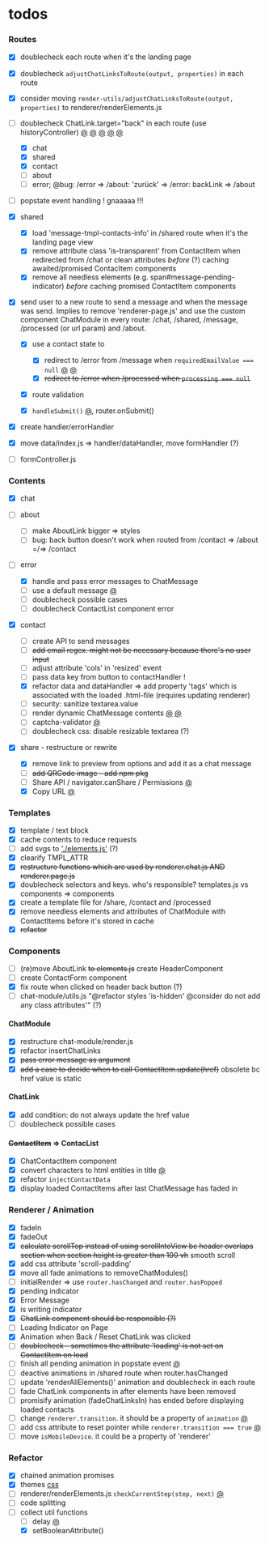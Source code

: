 # todos

### Routes

- [x] doublecheck each route when it's the landing page
- [x] doublecheck `adjustChatLinksToRoute(output, properties)` in each route
- [x] consider moving `render-utils/adjustChatLinksToRoute(output, properties)` to renderer/renderElements.js
- [ ] doublecheck ChatLink.target="back" in each route (use historyController) [@](src/components/chat-link/chat-link.js#72) [@](src/components/chat-link/chat-link.js#90) [@](src/components/chat-module/utils.js#111) [@](src/router/router.js#13) [@](src/router/router.js#159)

  - [x] chat
  - [x] shared
  - [x] contact
  - [ ] about
  - [ ] error; @bug: /error => /about: 'zurück' => /error: backLink => /about

- [ ] popstate event handling ! gnaaaaa !!!

- [x] shared

  - [x] load 'message-tmpl-contacts-info' in /shared route when it's the landing page view
  - [x] remove attribute class 'is-transparent' from ContactItem when redirected from /chat or clean attributes _before_ (?) caching awaited/promised ContacItem components
  - [x] remove all needless elements (e.g. span#message-pending-indicator) _before_ caching promised ContactItem components

- [x] send user to a new route to send a message and when the message was send. Implies to remove 'renderer-page.js' and use the custom component ChatModule in every route: /chat, /shared, /message, /processed (or url param) and /about.

  - [x] use a contact state to

    - [x] redirect to /error from /message when `requiredEmailValue === null` [@](src/listener/form-handler.js#80) [@](src/router/router.js#136)
    - [x] ~~redirect to /error when /processed when `processing === null`~~

  - [x] route validation
  - [x] `handleSubmit()` [@](src/handler/event-handler.js#56), router.onSubmit()

- [x] create handler/errorHandler
- [x] move data/index.js => handler/dataHandler, move formHandler (?)
- [ ] formController.js

### Contents

- [x] chat

- [ ] about

  - [ ] make AboutLink bigger => styles
  - [ ] bug: back button doesn't work when routed from /contact => /about =/=> /contact

- [ ] error

  - [x] handle and pass error messages to ChatMessage
  - [ ] use a default message [@](src/controller/error-controller.js)
  - [ ] doublecheck possible cases
  - [ ] doublecheck ContactList component error

- [x] contact

  - [ ] create API to send messages
  - [ ] ~~add email regex. might not be necessary because there's no user input~~
  - [ ] adjust attribute 'cols' in 'resized' event
  - [ ] pass data key from button to contactHandler !
  - [x] refactor data and dataHandler => add property 'tags' which is associated with the loaded .html-file (requires updating renderer)
  - [ ] security: sanitize textarea.value
  - [ ] render dynamic ChatMessage contents [@](src/components/chat-message/chat-message.js#61) [@](src/components/chat-message/utils.js#54)
  - [ ] captcha-validator [@](src/components/chat-message/utils.js#51)
  - [ ] doublecheck css: disable resizable textarea (?)

- [x] share - restructure or rewrite
  - [x] remove link to preview from options and add it as a chat message
  - [ ] ~~add QRCode image - add npm pkg~~
  - [ ] Share API / navigator.canShare / Permissions [@](src/listener/button-handler.js)
  - [x] Copy URL [@](src/listener/button-handler.js)

### Templates

- [x] template / text block
- [x] cache contents to reduce requests
- [ ] add svgs to ['./elements.js'](src/elements/elements.js#18) (?)
- [x] clearify TMPL_ATTR
- [x] ~~restructure functions which are used by renderer.chat.js AND renderer.page.js~~
- [x] doublecheck selectors and keys. who's responsible? templates.js vs components => components
- [x] create a template file for /share, /contact and /processed
- [x] remove needless elements and attributes of ChatModule with ContactItems before it's stored in cache
- [x] ~~refactor~~

### Components

- [ ] (re)move AboutLink ~~to elements.js~~ create HeaderComponent
- [ ] create ContactForm component
- [x] fix route when clicked on header back button (?)
- [ ] chat-module/utils.js "@refactor styles 'is-hidden' @consider do not add any class attributes'" (?)

#### ChatModule

- [x] restructure chat-module/render.js
- [x] refactor insertChatLinks
- [x] ~~pass error message as argument~~
- [x] ~~add a case to decide when to call ContactItem.update(href)~~ obsolete bc href value is static

#### ChatLink

- [x] add condition: do not always update the href value
- [ ] doublecheck possible cases

#### ~~ContactItem~~ => ContacList

- [x] ChatContactItem component
- [x] convert characters to html entities in title [@](src/components/contact-item/utils.js#65)
- [x] refactor `injectContactData`
- [x] display loaded ContactItems after last ChatMessage has faded in

### Renderer / Animation

- [x] fadeIn
- [x] fadeOut
- [x] ~~calculate scrollTop instead of using scrollIntoView bc header overlaps section when section height is greater than 100 vh~~ smooth scroll
- [x] add css attribute 'scroll-padding'
- [x] move all fade animations to removeChatModules()
- [ ] initialRender => use `router.hasChanged` and `router.hasPopped`
- [x] pending indicator
- [x] Error Message
- [x] is writing indicator
- [x] ~~ChatLink component should be responsible (?)~~
- [ ] Loading Indicator on Page
- [x] Animation when Back / Reset ChatLink was clicked
- [ ] ~~doublecheck - sometimes the attribute 'loading' is not set on ContactItem on load~~
- [ ] finish all pending animation in popstate event [@](src/router/router.js#110)
- [ ] deactive animations in /shared route when router.hasChanged
- [ ] update 'renderAllElements()' animation and doublecheck in each route
- [ ] fade ChatLink components in after elements have been removed
- [ ] promisify animation (fadeChatLinksIn) has ended before displaying loaded contacts
- [ ] change `renderer.transition`. it should be a property of `animation` [@](src/renderer/renderer.js)
- [ ] add css attribute to reset pointer while `renderer.transition === true` [@](src/renderer/renderer.js#43)
- [ ] move `isMobileDevice`. it could be a property of 'renderer'

### Refactor

- [x] chained animation promises
- [x] themes [css](src/style/theme.css#100)
- [ ] renderer/renderElements.js `checkCurrentStep(step, next)` [@](src/renderer/renderElements.js#53)
- [ ] code splitting
- [ ] collect util functions
  - [ ] delay [@](src/renderer/animation.js#76)
  - [x] setBooleanAttribute()
